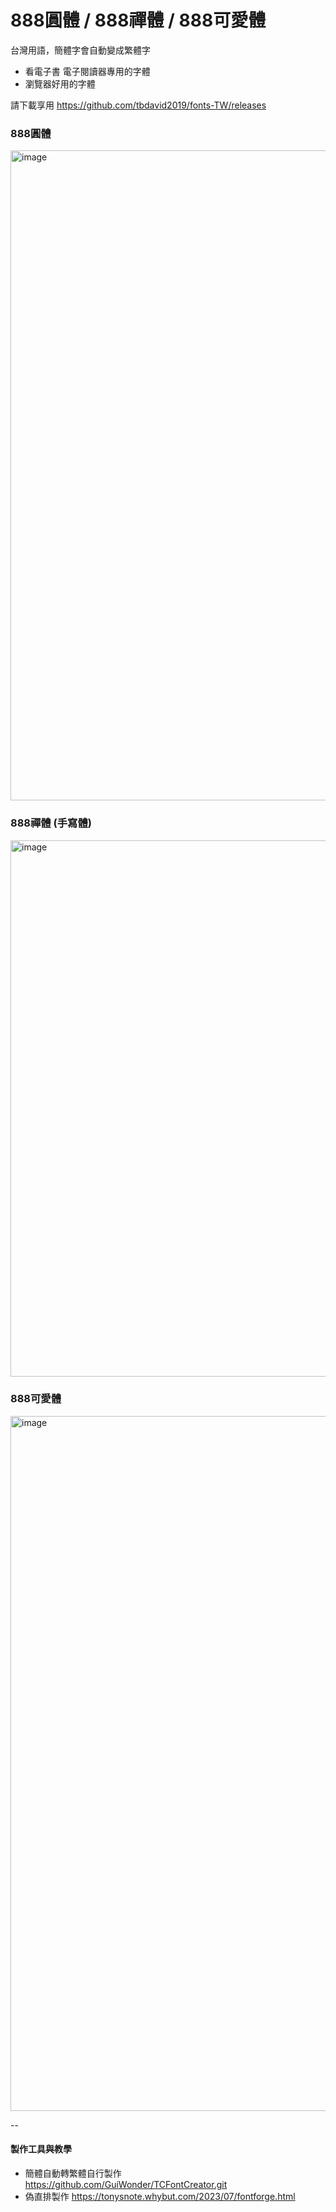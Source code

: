 # 888圓體 / 888禪體 / 888可愛體
 台灣用語，簡體字會自動變成繁體字 
- 看電子書 電子閱讀器專用的字體
- 瀏覽器好用的字體

請下載享用
https://github.com/tbdavid2019/fonts-TW/releases

### 888圓體
<img width="1040" alt="image" src="https://github.com/tbdavid2019/fonts-TW/assets/56015064/aa7e637f-f86f-44f3-8bb0-af11d449aa21">

### 888禪體 (手寫體)
<img width="858" alt="image" src="https://github.com/tbdavid2019/fonts-TW/assets/56015064/43130441-75e9-4f53-bbe3-a53c61e44570">

### 888可愛體
<img width="1112" alt="image" src="https://github.com/tbdavid2019/fonts-TW/assets/56015064/0b558123-b6f9-406b-9785-aceeed8a1bcb">

--
#### 製作工具與教學
- 簡體自動轉繁體自行製作 https://github.com/GuiWonder/TCFontCreator.git
- 偽直排製作 https://tonysnote.whybut.com/2023/07/fontforge.html
